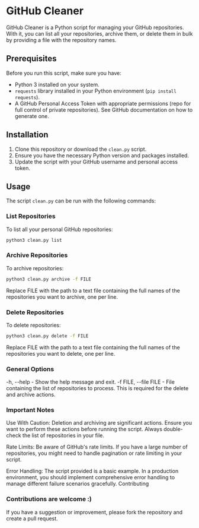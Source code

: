 # GitHub Cleaner

GitHub Cleaner is a Python script for managing your GitHub repositories. With it, you can list all your repositories, archive them, or delete them in bulk by providing a file with the repository names.

## Prerequisites

Before you run this script, make sure you have:

- Python 3 installed on your system.
- `requests` library installed in your Python environment (`pip install requests`).
- A GitHub Personal Access Token with appropriate permissions (repo for full control of private repositories). See GitHub documentation on how to generate one.

## Installation

1. Clone this repository or download the `clean.py` script.
2. Ensure you have the necessary Python version and packages installed.
3. Update the script with your GitHub username and personal access token.

## Usage

The script `clean.py` can be run with the following commands:

### List Repositories

To list all your personal GitHub repositories:

```bash
python3 clean.py list
```

### Archive Repositories
To archive repositories:

```bash
python3 clean.py archive -f FILE
```

Replace FILE with the path to a text file containing the full names of the repositories you want to archive, one per line.

### Delete Repositories
To delete repositories:

```bash
python3 clean.py delete -f FILE
```

Replace FILE with the path to a text file containing the full names of the repositories you want to delete, one per line.

### General Options

-h, --help - Show the help message and exit.
-f FILE, --file FILE - File containing the list of repositories to process. This is required for the delete and archive actions.

### Important Notes
Use With Caution: Deletion and archiving are significant actions. Ensure you want to perform these actions before running the script. Always double-check the list of repositories in your file.

Rate Limits: Be aware of GitHub's rate limits. If you have a large number of repositories, you might need to handle pagination or rate limiting in your script.

Error Handling: The script provided is a basic example. In a production environment, you should implement comprehensive error handling to manage different failure scenarios gracefully.
Contributing


### Contributions are welcome :)

If you have a suggestion or improvement, please fork the repository and create a pull request.
